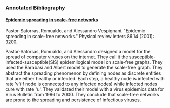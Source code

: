 ### Annotated Bibliography

  #### [Epidemic spreading in scale-free networks](https://www.researchgate.net/publication/12044107_Epidemic_Spreading_in_Scale-Free_Networks)

  Pastor-Satorras, Romualdo, and Alessandro Vespignani. "Epidemic spreading in scale-free networks." Physical review letters 86.14 (2001): 3200.

  Pastor-Satorras, Romualdo, and Alessandro designed a model for the spread of computer viruses on the internet. They call it the susceptible-infected-susceptible(SIS) epidemilogical model on scale-free graphs. They used the Barabasi and Albert model to generate the scale-free graph. They abstract the spreading phenomenon by defining nodes as discrete entities that are either healthy or infected. Each step, a healthy node is infected with rate 'v'(if node is connected to any infected nodes) while infected nodes cure with rate 'u'. They validated their model with a virus epidemics data for Virus Bulletin from 1996 to 2000. They conclude that scale-free networks are prone to the spreading and persistence of infectious viruses.
